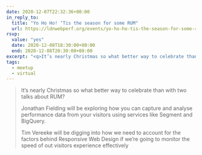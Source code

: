 ```yaml
---
date: 2020-12-07T22:32:36+00:00
in_reply_to:
  title: "Yo Ho Ho! ‘Tis the season for some RUM"
  url: https://ldnwebperf.org/events/yo-ho-ho-tis-the-season-for-some-rum/
rsvp:
  value: "yes"
  date: 2020-12-08T18:30:00+00:00
  end: 2020-12-08T20:30:00+00:00
excerpt: "<q>It’s nearly Christmas so what better way to celebrate than with two talks about RUM?</q>"
tags:
  - meetup
  - virtual
---
```


> It’s nearly Christmas so what better way to celebrate than with two talks about RUM?
>
> Jonathan Fielding will be exploring how you can capture and analyse performance data from your visitors using services like Segment and BigQuery.
>
> Tim Vereeke will be digging into how we need to account for the factors behind Responsive Web Design if we’re going to monitor the speed of out visitors experience effectively
